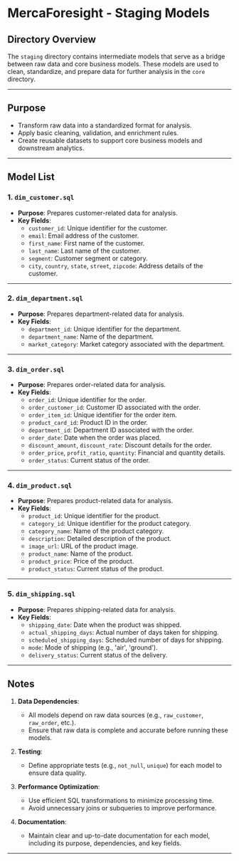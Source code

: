 # MercaForesight - Staging Models

## **Directory Overview**
The `staging` directory contains intermediate models that serve as a bridge between raw data and core business models. These models are used to clean, standardize, and prepare data for further analysis in the `core` directory.

---

## **Purpose**
- Transform raw data into a standardized format for analysis.
- Apply basic cleaning, validation, and enrichment rules.
- Create reusable datasets to support core business models and downstream analytics.

---

## **Model List**

### 1. **`dim_customer.sql`**
- **Purpose**: Prepares customer-related data for analysis.
- **Key Fields**:
  - `customer_id`: Unique identifier for the customer.
  - `email`: Email address of the customer.
  - `first_name`: First name of the customer.
  - `last_name`: Last name of the customer.
  - `segment`: Customer segment or category.
  - `city`, `country`, `state`, `street`, `zipcode`: Address details of the customer.

---

### 2. **`dim_department.sql`**
- **Purpose**: Prepares department-related data for analysis.
- **Key Fields**:
  - `department_id`: Unique identifier for the department.
  - `department_name`: Name of the department.
  - `market_category`: Market category associated with the department.

---

### 3. **`dim_order.sql`**
- **Purpose**: Prepares order-related data for analysis.
- **Key Fields**:
  - `order_id`: Unique identifier for the order.
  - `order_customer_id`: Customer ID associated with the order.
  - `order_item_id`: Unique identifier for the order item.
  - `product_card_id`: Product ID in the order.
  - `department_id`: Department ID associated with the order.
  - `order_date`: Date when the order was placed.
  - `discount_amount`, `discount_rate`: Discount details for the order.
  - `order_price`, `profit_ratio`, `quantity`: Financial and quantity details.
  - `order_status`: Current status of the order.

---

### 4. **`dim_product.sql`**
- **Purpose**: Prepares product-related data for analysis.
- **Key Fields**:
  - `product_id`: Unique identifier for the product.
  - `category_id`: Unique identifier for the product category.
  - `category_name`: Name of the product category.
  - `description`: Detailed description of the product.
  - `image_url`: URL of the product image.
  - `product_name`: Name of the product.
  - `product_price`: Price of the product.
  - `product_status`: Current status of the product.

---

### 5. **`dim_shipping.sql`**
- **Purpose**: Prepares shipping-related data for analysis.
- **Key Fields**:
  - `shipping_date`: Date when the product was shipped.
  - `actual_shipping_days`: Actual number of days taken for shipping.
  - `scheduled_shipping_days`: Scheduled number of days for shipping.
  - `mode`: Mode of shipping (e.g., 'air', 'ground').
  - `delivery_status`: Current status of the delivery.

---

## **Notes**
1. **Data Dependencies**:
   - All models depend on raw data sources (e.g., `raw_customer`, `raw_order`, etc.).
   - Ensure that raw data is complete and accurate before running these models.

2. **Testing**:
   - Define appropriate tests (e.g., `not_null`, `unique`) for each model to ensure data quality.

3. **Performance Optimization**:
   - Use efficient SQL transformations to minimize processing time.
   - Avoid unnecessary joins or subqueries to improve performance.

4. **Documentation**:
   - Maintain clear and up-to-date documentation for each model, including its purpose, dependencies, and key fields.

---